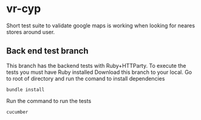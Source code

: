 # vr-cyp
Short test suite to validate google maps is working when looking for neares stores around user.

## Back end test branch
This branch has the backend tests with Ruby+HTTParty.
To execute the tests you must have Ruby installed
Download this branch to your local.
Go to root of directory and run the comand to install dependencies

	bundle install
  
Run the command to run the tests

	cucumber

	
